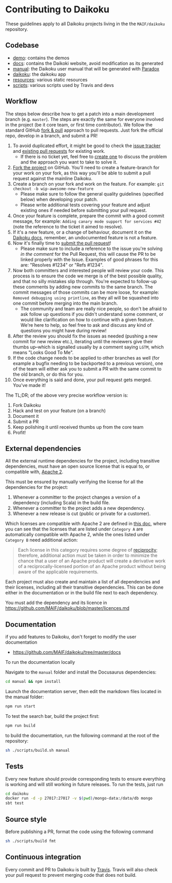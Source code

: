 # Contributing to Daikoku

These guidelines apply to all Daikoku projects living in the the `MAIF/daikoku` repository.

## Codebase

* [demo](https://github.com/MAIF/daikoku/demo): contains the demos
* [docs](https://github.com/MAIF/daikoku/docs): contains the Daikoki website, avoid modification as its generated
* [manual](https://github.com/MAIF/daikoku/manual): the Daikoku user manual that will be generated with [Paradox](https://github.com/lightbend/paradox)
* [daikoku](https://github.com/MAIF/daikoku/daikoku): the daikoku app
* [resources](https://github.com/MAIF/daikoku/resources): various static resources
* [scripts](https://github.com/MAIF/daikoku/scripts): various scripts used by Travis and devs

## Workflow

The steps below describe how to get a patch into a main development branch (e.g. `master`). 
The steps are exactly the same for everyone involved in the project (be it core team, or first time contributor).
We follow the standard GitHub [fork & pull](https://help.github.com/articles/using-pull-requests/#fork--pull) approach to pull requests. Just fork the official repo, develop in a branch, and submit a PR!

1. To avoid duplicated effort, it might be good to check the [issue tracker](https://github.com/MAIF/daikoku/issues) and [existing pull requests](https://github.com/MAIF/daikoku/pulls) for existing work.
   - If there is no ticket yet, feel free to [create one](https://github.com/MAIF/daikoku/issues/new) to discuss the problem and the approach you want to take to solve it.
1. [Fork the project](https://github.com/MAIF/daikoku#fork-destination-box) on GitHub. You'll need to create a feature-branch for your work on your fork, as this way you'll be able to submit a pull request against the mainline Daikoku.
1. Create a branch on your fork and work on the feature. For example: `git checkout -b wip-awesome-new-feature`
   - Please make sure to follow the general quality guidelines (specified below) when developing your patch.
   - Please write additional tests covering your feature and adjust existing ones if needed before submitting your pull request. 
1. Once your feature is complete, prepare the commit with a good commit message, for example: `Adding canary mode support for services #42` (note the reference to the ticket it aimed to resolve).
1. If it's a new feature, or a change of behaviour, document it on the [Daikoku docs](https://github.com/MAIF/daikoku/tree/master/manual), remember, an undocumented feature is not a feature.
1. Now it's finally time to [submit the pull request](https://help.github.com/articles/using-pull-requests)!
    - Please make sure to include a reference to the issue you're solving *in the comment* for the Pull Request, this will cause the PR to be linked properly with the Issue. Examples of good phrases for this are: "Resolves #1234" or "Refs #1234".
1. Now both committers and interested people will review your code. This process is to ensure the code we merge is of the best possible quality, and that no silly mistakes slip through. You're expected to follow-up these comments by adding new commits to the same branch. The commit messages of those commits can be more loose, for example: `Removed debugging using printline`, as they all will be squashed into one commit before merging into the main branch.
    - The community and team are really nice people, so don't be afraid to ask follow up questions if you didn't understand some comment, or would like clarification on how to continue with a given feature. We're here to help, so feel free to ask and discuss any kind of questions you might have during review!
1. After the review you should fix the issues as needed (pushing a new commit for new review etc.), iterating until the reviewers give their thumbs up–which is signalled usually by a comment saying `LGTM`, which means "Looks Good To Me". 
1. If the code change needs to be applied to other branches as well (for example a bugfix needing to be backported to a previous version), one of the team will either ask you to submit a PR with the same commit to the old branch, or do this for you.
1. Once everything is said and done, your pull request gets merged. You've made it!

The TL;DR; of the above very precise workflow version is:

1. Fork Daikoku
2. Hack and test on your feature (on a branch)
3. Document it 
4. Submit a PR
6. Keep polishing it until received thumbs up from the core team
7. Profit!

## External dependencies

All the external runtime dependencies for the project, including transitive dependencies, must have an open source license that is equal to, or compatible with, [Apache 2](http://www.apache.org/licenses/LICENSE-2.0).

This must be ensured by manually verifying the license for all the dependencies for the project:

1. Whenever a committer to the project changes a version of a dependency (including Scala) in the build file.
2. Whenever a committer to the project adds a new dependency.
3. Whenever a new release is cut (public or private for a customer).

Which licenses are compatible with Apache 2 are defined in [this doc](http://www.apache.org/legal/3party.html#category-a), where you can see that the licenses that are listed under ``Category A`` are automatically compatible with Apache 2, while the ones listed under ``Category B`` need additional action:

> Each license in this category requires some degree of [reciprocity](http://www.apache.org/legal/3party.html#define-reciprocal); therefore, additional action must be taken in order to minimize the chance that a user of an Apache product will create a derivative work of a reciprocally-licensed portion of an Apache product without being aware of the applicable requirements.

Each project must also create and maintain a list of all dependencies and their licenses, including all their transitive dependencies. This can be done either in the documentation or in the build file next to each dependency.

You must add the dependency and its licence in https://github.com/MAIF/daikoku/blob/master/licences.md

## Documentation

if you add features to Daikoku, don't forget to modify the user documentation

* https://github.com/MAIF/daikoku/tree/master/docs

To run the documentation locally

Navigate to the `manual` folder and install the Docusaurus dependencies:
```sh
cd manual && npm install
```

Launch the documentation server, then edit the markdown files located in the manual folder:
```sh
npm run start
```

To test the search bar, build the project first:
```sh
npm run build
``` 

to build the documentation, run the following command at the root of the repository:

```sh
sh ./scripts/build.sh manual
```

## Tests

Every new feature should provide corresponding tests to ensure everything is working and will still working in future releases. To run the tests, just run

```sh
cd daikoku
docker run -d -p 27017:27017 -v $(pwd)/mongo-data:/data/db mongo
sbt test
```

## Source style

Before publishing a PR, format the code using the following command

```sh
sh ./scripts/build fmt
```

## Continuous integration

Every commit and PR to Daikoku is built by [Travis](https://travis-ci.org/MAIF/daikoku). Travis will also check your pull request to prevent merging code that does not build.